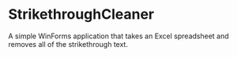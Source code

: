 StrikethroughCleaner
====================

A simple WinForms application that takes an Excel spreadsheet and removes all of the strikethrough text.
